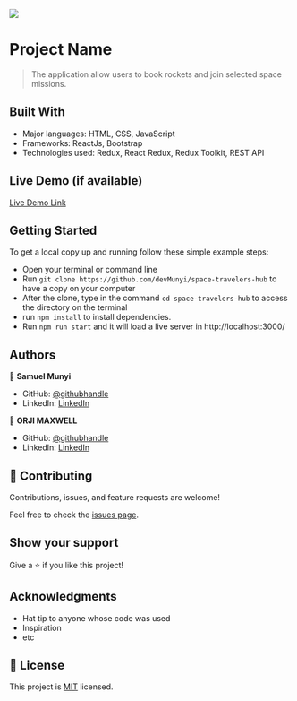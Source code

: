 ![](https://img.shields.io/badge/Microverse-blueviolet)

# Project Name

> The application allow users to book rockets and join selected space missions.

## Built With

- Major languages: HTML, CSS, JavaScript
- Frameworks: ReactJs, Bootstrap
- Technologies used: Redux, React Redux, Redux Toolkit, REST API

## Live Demo (if available)

[Live Demo Link](https://travelers-hub-space.netlify.app/)

## Getting Started

To get a local copy up and running follow these simple example steps:

- Open your terminal or command line
- Run `git clone https://github.com/devMunyi/space-travelers-hub` to have a copy on your computer
- After the clone, type in the command `cd space-travelers-hub` to access the directory on the terminal
- run `npm install` to install dependencies.
- Run `npm run start` and it will load a live server in http://localhost:3000/

## Authors

👤 **Samuel Munyi**

- GitHub: [@githubhandle](https://github.com/devMunyi)
- LinkedIn: [LinkedIn](https://www.linkedin.com/in/samuel-munyi-01315b174/)

👤 **ORJI MAXWELL**

- GitHub: [@githubhandle](https://github.com/Maxwell011)
- LinkedIn: [LinkedIn](https://www.linkedin.com/in/chukwuemeka-orji-50b766241/)

## 🤝 Contributing

Contributions, issues, and feature requests are welcome!

Feel free to check the [issues page](../../issues/).

## Show your support

Give a ⭐️ if you like this project!

## Acknowledgments

- Hat tip to anyone whose code was used
- Inspiration
- etc

## 📝 License

This project is [MIT](./LICENSE) licensed.